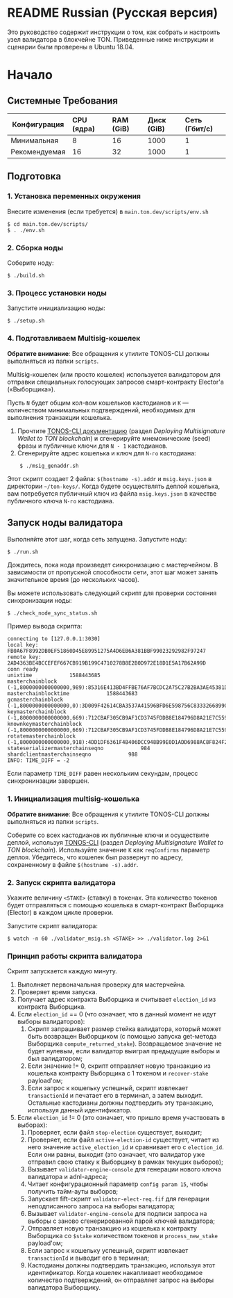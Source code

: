 # README Russian (Русская версия)

Это руководство содержит инструкции о том, как собрать и настроить узел валидатора в блокчейне TON. Приведенные ниже инструкции и сценарии были проверены в Ubuntu 18.04.

# Начало

## Системные Требования
| Конфигурация | CPU (ядра) | RAM (GiB) | Диск (GiB) | Сеть (Гбит/с)|
|---|:---|:---|:---|:---|
| Минимальная |8|16|1000|1|
| Рекомендуемая |16|32|1000|1| 

## Подготовка
### 1. Установка переменных окружения
Внесите изменения (если требуется) в `main.ton.dev/scripts/env.sh`
    
    $ cd main.ton.dev/scripts/
    $ . ./env.sh 
### 2. Сборка ноды
Соберите ноду:

    $ ./build.sh
### 3. Процесс установки ноды
Запустите инициализацию ноды:

    $ ./setup.sh
### 4. Подготавливаем Multisig-кошелек
**Обратите внимание**: Все обращения к утилите TONOS-CLI должны выполняться из папки `scripts`.

Multisig-кошелек (или просто кошелек) используется валидатором для отправки специальных голосующих запросов 
смарт-контракту Elector'а («Выборщика»).

Пусть `N` будет общим кол-вом кошельков кастодианов и `K` — количеством минимальных подтверждений, необходимых 
для выполнения транзакции кошелька.

1. Прочтите [TONOS-CLI документацию](https://docs.ton.dev/86757ecb2/v/0/p/94921e-running-tonos-cli-with-tails-os-and-working-with-multisignature-wallet) 
(раздел *Deploying Multisignature Wallet to TON blockchain*) и сгенерируйте мнемонические (seed) фразы и публичные ключи 
для `N - 1` кастодианов.
2. Сгенерируйте адрес кошелька и ключ для `N-го` кастодиана:
```
    $ ./msig_genaddr.sh
```
Этот скрипт создает 2 файла: `$(hostname -s).addr` и `msig.keys.json` в директории `~/ton-keys/`. 
Когда будете осуществлять деплой кошелька, вам потребуется публичный ключ из файла `msig.keys.json` 
в качестве публичного ключа `N-го` кастодиана.

## Запуск ноды валидатора
Выполняйте этот шаг, когда сеть запущена.
Запустите ноду:

    $ ./run.sh
  
Дождитесь, пока нода произведет синхронизацию с мастерчейном. В зависимости от пропускной способности сети, 
этот шаг может занять значительное время (до нескольких часов).

Вы можете использовать следующий скрипт для проверки состояния синхронизации ноды:

    $ ./check_node_sync_status.sh

Пример вывода скрипта:
```
connecting to [127.0.0.1:3030]
local key: FB0A67F8992DB0EF51860D45E89951275A4D6EB6A381BBF99023292982F97247
remote key: 2AD4363BE4BCCEFEF667CB919B199C4710278B8E2B0D972E18D1E5A17B62A99D
conn ready
unixtime            1588443685
masterchainblock            (-1,8000000000000000,989):85316E413BD4FFBE76AF7BCDC2A75C27B2BA3AE45381D0CE7B5684949447DF07:6D975F062203F2A2F913FC528387036F47B27AB156B76E4127C186E32A6ED9C3
masterchainblocktime            1588443683
gcmasterchainblock            (-1,8000000000000000,0):3D009F42614CBA3537A41596BFD6E598756C83332668990C914D67A3B137D37D:40D1F2B2588A6A00D8AB05C8C1E944E42B172B5C111867B70DBC41009EE10C55
keymasterchainblock            (-1,8000000000000000,669):712CBAF305CB9AF1CD3745FDDB8E184796D8A21E7C559A42EB6B68D8B2F2FF89:3B03B9075B20BD1E6111492C41756F337FF649C6C89B9F87D446FAC47DCFD2BB
knownkeymasterchainblock            (-1,8000000000000000,669):712CBAF305CB9AF1CD3745FDDB8E184796D8A21E7C559A42EB6B68D8B2F2FF89:3B03B9075B20BD1E6111492C41756F337FF649C6C89B9F87D446FAC47DCFD2BB
rotatemasterchainblock            (-1,8000000000000000,918):4DD1DF6361F4B406DCC948B99E0D1ADD6988AC8F824F2E1B263CFED2AD46742E:12A8599C16C5EF1B09713F7EC91E2F765E97545F046FE6871DCD0C82E0377036
stateserializermasterchainseqno            984
shardclientmasterchainseqno            988
INFO: TIME_DIFF = -2
```
Если параметр `TIME_DIFF` равен нескольким секундам, процесс синхронинзации завершен.

### 1. Инициализация multisig-кошелька

**Обратите внимание**: Все обращения к утилите TONOS-CLI должны выполняться из папки `scripts`.


Соберите со всех кастодианов их публичные ключи и осуществите деплой, 
используя [TONOS-CLI](https://docs.ton.dev/86757ecb2/v/0/p/94921e-running-tonos-cli-with-tails-os-and-working-with-multisignature-wallet) 
(раздел *Deploying Multisignature Wallet to TON blockchain*). 
Используйте значение `K` как `reqConfirms` параметр деплоя.
Убедитесь, что кошелек был развернут по адресу, сохраненному в файле `$(hostname -s).addr`.


### 2. Запуск скрипта валидатора

Укажите величину `<STAKE>` (ставку) в токенах. Эта количество токенов будет отправляться с помощью кошелька в смарт-контракт 
Выборщика (Elector) в каждом цикле проверки.

Запустите скрипт валидатора:

    $ watch -n 60 ./validator_msig.sh <STAKE> >> ./validator.log 2>&1

### Принцип работы скрипта валидатора

Скрипт запускается каждую минуту.

1. Выполняет первоначальная проверку для мастерчейна.
2. Проверяет время запуска.
3. Получает адрес контракта Выборщика и считывает `election_id` из контракта Выборщика.
4. Если `election_id` == 0 (что означает, что в данный момент не идут выборы валидаторов):
    1. Скрипт запрашивает размер стейка валидатора, который может быть возвращен Выборщиком (с помощью запуска get-метода 
       Выборщика `compute_returned_stake`). Возвращаемое значение не будет нулевым, если валидатор выиграл предыдущие 
       выборы и был валидатором;
    2. Если значение != 0, скрипт отправляет новую транзакцию из кошелька контракту Выборщика с 1 токеном и `recover-stake` payload'ом;
    3. Если запрос к кошельку успешный, скрипт извлекает `transactionId` и печатает его в терминал, а затем выходит. 
       Остальные кастодианы должны подтвердить эту транзакцию, используя данный идентификатор.
5. Если `election_id` != 0 (это означает, что пришло время участвовать в выборах):
    1. Проверяет, если файл `stop-election` существует, выходит;
    2. Проверяет, если файл `active-election-id` существует, читает из него значение `active_election_id` и сравнивает 
       его с `election_id`. Если они равны, выходит (это означает, что валидатор уже отправил свою ставку к Выборщику 
       в рамках текущих выборов);
    3. Вызывает `validator-engine-console` для генерации нового ключа валидатора и adnl-адреса;
    4. Читает конфигурационный параметр `config param 15`, чтобы получить тайм-ауты выборов;
    5. Запускает fift-скрипт `validator-elect-req.fif` для генерации неподписанного запроса на выборы валидатора;
    6. Вызывает `validator-engine-console` для подписи запроса на выборы с заново сгенерированной парой ключей валидатора;
    7. Отправляет новую транзакцию из кошелька к контракту Выборщика со `$stake` количеством токенов и `process_new_stake` 
       payload'ом;
    8. Если запрос к кошельку успешный, скрипт извлекает `transactionId` и выводит его в терминал;
    9. Кастодианы должны подтвердить транзакцию, используя этот идентификатор. Когда кошелек накапливает 
       необходимое количество подтверждений, он отправляет запрос на выборы валидатора Выборщику.



